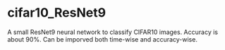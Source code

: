 # cifar10_ResNet9

A small ResNet9 neural network to classify CIFAR10 images. Accuracy is about 90%.
Can be imporved both time-wise and accuracy-wise.
